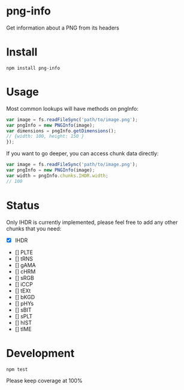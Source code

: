# png-info
Get information about a PNG from its headers

# Install

`npm install png-info`

# Usage

Most common lookups will have methods on pngInfo:

```javascript
var image = fs.readFileSync('path/to/image.png');
var pngInfo = new PNGInfo(image);
var dimensions = pngInfo.getDimensions();
// {width: 100, height: 150 }
});
```

If you want to go deeper, you can access chunk data directly:

```javascript
var image = fs.readFileSync('path/to/image.png');
var pngInfo = new PNGInfo(image);
var width = pngInfo.chunks.IHDR.width;
// 100
```

# Status

Only IHDR is currently implemented, please feel free to add any other chunks that you need:

  - [x] IHDR
  - [] PLTE
  - [] tRNS
  - [] gAMA
  - [] cHRM
  - [] sRGB
  - [] iCCP
  - [] tEXt
  - [] bKGD
  - [] pHYs
  - [] sBIT
  - [] sPLT
  - [] hIST
  - [] tIME

# Development

`npm test`

Please keep coverage at 100%